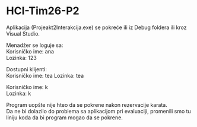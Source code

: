 # HCI-Tim26-P2

<p>Aplikacija (Projeakt2Interakcija.exe) se pokreće ili iz Debug foldera ili kroz Visual Studio.</p>

<p>Menadžer se loguje sa:<br>
Korisničko ime: ana<br>
Lozinka: 123</p>

<p>Dostupni klijenti:<br>
Korisničko ime: tea
Lozinka: tea<br>

<p>Korisničko ime: k<br>
Lozinka: k</p>

<p>Program uopšte nije hteo da se pokrene nakon rezervacije karata.<br>
Da ne bi dolazilo do problema sa aplikacijom pri evaluaciji, promenili smo tu liniju koda da bi program mogao da se pokrene.</p>
